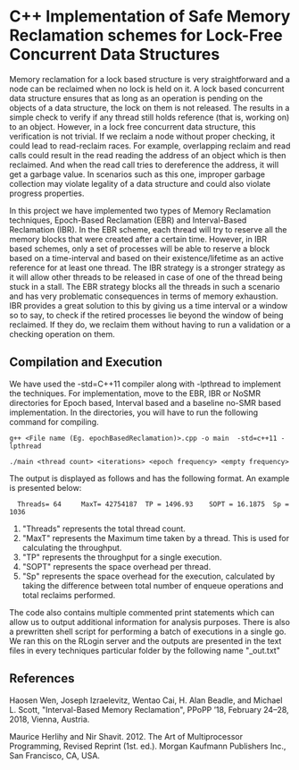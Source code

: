 # C++ Implementation of Safe Memory Reclamation schemes for Lock-Free Concurrent Data Structures

Memory reclamation for a lock based structure is very straightforward and a node can be reclaimed when no lock is held on it. A lock based concurrent data structure ensures that as long as an operation is pending on the objects of a data structure, the lock on them is not released. The results in a simple check to verify if any thread still holds reference (that is, working on) to an object. However, in a lock free concurrent data structure, this verification is not trivial. If we reclaim a node without proper checking, it could lead to read-reclaim races. For example, overlapping reclaim and read calls could result in the read reading the address of an object which is then reclaimed. And when the read call tries to dereference the address, it will get a garbage value. In scenarios such as this one, improper garbage collection may violate legality of a data structure and could also violate progress properties.

In this project we have implemented two types of Memory Reclamation techniques, Epoch-Based Reclamation (EBR) and Interval-Based Reclamation (IBR). In the EBR scheme, each thread will try to reserve all the memory blocks that were created after a certain time. However, in IBR based schemes, only a set of processes will be able to reserve a block based on a time-interval and based on their existence/lifetime as an active reference for at least one thread. The IBR strategy is a stronger strategy as it will allow other threads to be released in case of one of the thread being stuck in a stall. The EBR strategy blocks all the threads in such a scenario and has very problematic consequences in terms of memory exhaustion. IBR provides a great solution to this by giving us a time interval or a window so to say, to check if the retired processes lie beyond the window of being reclaimed. If they do, we reclaim them without having to run a validation or a checking operation on them. 

## Compilation and Execution
We have used the -std=C++11 compiler along with -lpthread to implement the techniques. 
For implementation, move to the EBR, IBR or NoSMR directories for Epoch based, Interval based and a baseline no-SMR based implementation. In the directories, you will have to run the following command for compiling.
```
g++ <File name (Eg. epochBasedReclamation)>.cpp -o main  -std=c++11 -lpthread

./main <thread count> <iterations> <epoch frequency> <empty frequency>
```
The output is displayed as follows and has the following format. An example is presented below:
```
  Threads= 64     MaxT= 42754187  TP = 1496.93    SOPT = 16.1875  Sp = 1036
```
1. "Threads" represents the total thread count.
2. "MaxT" represents the Maximum time taken by a thread. This is used for calculating the throughput.
3. "TP" represents the throughput for a single execution. 
4. "SOPT" represents the space overhead per thread.
5. "Sp" represents the space overhead for the execution, calculated by taking the difference between total number of enqueue operations and total reclaims performed. 

The code also contains multiple commented print statements which can allow us to output additional information for analysis purposes. 
There is also a prewritten shell script for performing a batch of executions in a single go. We ran this on the RLogin server and the outputs are presented in the text files in every techniques particular folder by the following name "<technique>_out.txt"

## References
Haosen Wen, Joseph Izraelevitz, Wentao Cai, H. Alan Beadle, and Michael L. Scott, "Interval-Based Memory Reclamation", PPoPP ’18, February 24–28, 2018, Vienna, Austria.
      
Maurice Herlihy and Nir Shavit. 2012. The Art of Multiprocessor Programming, Revised Reprint (1st. ed.). Morgan Kaufmann Publishers Inc., San Francisco, CA, USA.
